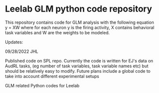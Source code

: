 # Leelab GLM python code repository

This repository contains code for GLM analysis with the following equation y = XW where for each neuron y is the firing activity, X contains behavioral task variables and W are the weights to be modeled.

Updates:

09/28/2022 JHL

  Published code on SPL repo. Currently the code is written for EJ's data on AudRL tasks, (eg number of task variables, task variable names etc) but should be relatively easy to modify. Future plans include a global code to take into account different experimental setups


GLM related Python codes for Leelab

